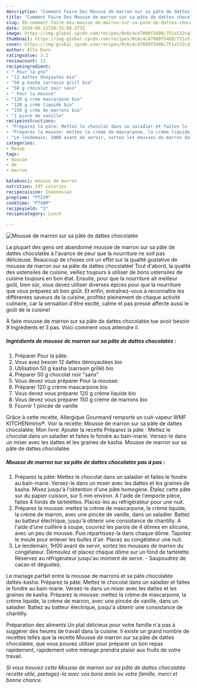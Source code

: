 ```yaml
---
description: "Comment Faire Des Mousse de marron sur sa pâte de dattes chocolatée"
title: "Comment Faire Des Mousse de marron sur sa pâte de dattes chocolatée"
slug: 98-comment-faire-des-mousse-de-marron-sur-sa-pate-de-dattes-chocolatee
date: 2020-06-21T20:32:06.273Z
image: https://img-global.cpcdn.com/recipes/0c6c4c47080f5408/751x532cq70/mousse-de-marron-sur-sa-pate-de-dattes-chocolatee-photo-principale-de-la-recette.jpg
thumbnail: https://img-global.cpcdn.com/recipes/0c6c4c47080f5408/751x532cq70/mousse-de-marron-sur-sa-pate-de-dattes-chocolatee-photo-principale-de-la-recette.jpg
cover: https://img-global.cpcdn.com/recipes/0c6c4c47080f5408/751x532cq70/mousse-de-marron-sur-sa-pate-de-dattes-chocolatee-photo-principale-de-la-recette.jpg
author: Alta Dunn
ratingvalue: 3.2
reviewcount: 13
recipeingredient:
- " Pour la pte"
- "12 dattes dnoyautes bio"
- "50 g kasha sarrasin grill bio"
- "50 g chocolat noir sans"
- " Pour la mousse"
- "120 g crme mascarpone bio"
- "120 g crme liquide bio"
- "150 g crme de marrons bio"
- "1 pince de vanille"
recipeinstructions:
- "Préparez la pâte: Mettez le chocolat dans un saladier et faites le fondre au bain-marie. Versez-le dans un mixer avec les dattes et les graines de kasha. Mixez jusqu&#39;à l&#39;obtention d&#39;une pâte homogène. Étalez cette pâte sur du papier cuisson, sur 5 mm environ. A l&#39;aide de l&#39;emporte pièce, faites 4 fonds de tartelettes. Placez-les au réfrigérateur pour une nuit."
- "Préparez la mousse: mettez la crème de mascarpone, la crème liquide, la crème de marron, avec une pincée de vanille, dans un saladier. Battez au batteur électrique, jusqu&#39;à obtenir une consistance de chantilly. A l&#39;aide d&#39;une cuillère à soupe, couvrez les parois de 4 dômes en silicone, avec un peu de mousse. Puis répartissez-la dans chaque dôme. Tapotez le moule pour enlever les bulles d&#39;air. Placez au congélateur une nuit."
- "Le lendemain, 1H00 avant de servir, sortez les mousses de marron du congélateur. Démoulez et placez chaque dôme sur un fond de tartelette. Réservez au réfrigérateur jusqu&#39;au moment de servir. Saupoudrez de cacao et dégustez."
categories:
- Resep
tags:
- mousse
- de
- marron

katakunci: mousse de marron 
nutrition: 197 calories
recipecuisine: Indonesian
preptime: "PT22M"
cooktime: "PT48M"
recipeyield: "3"
recipecategory: Lunch

---
```



![Mousse de marron sur sa pâte de dattes chocolatée](https://img-global.cpcdn.com/recipes/0c6c4c47080f5408/751x532cq70/mousse-de-marron-sur-sa-pate-de-dattes-chocolatee-photo-principale-de-la-recette.jpg)

La plupart des gens ont abandonné mousse de marron sur sa pâte de dattes chocolatée à l'avance de peur que la nourriture ne soit pas délicieuse. Beaucoup de choses ont un effet sur la qualité gustative de mousse de marron sur sa pâte de dattes chocolatée! Tout d'abord, la qualité des ustensiles de cuisine, veillez toujours à utiliser de bons ustensiles de cuisine toujours en bon état. Ensuite, pour que la nourriture ait meilleur goût, bien sûr, vous devez utiliser diverses épices pour que la nourriture que vous préparez ait bon goût. Et enfin, entraînez-vous à reconnaître les différentes saveurs de la cuisine, profitez pleinement de chaque activité culinaire, car la sensation d'être excité, calme et pas pressé affecte aussi le goût de la cuisine!

<!--inarticleads1-->

À faire mousse de marron sur sa pâte de dattes chocolatée tue avoir besoin 9 Ingrédients et 3 pas. Voici comment vous atteindre il.

##### Ingrédients de mousse de marron sur sa pâte de dattes chocolatée :

1. Préparer  Pour la pâte:
1. Vous avez besoin 12 dattes dénoyautées bio
1. Utilisation 50 g kasha (sarrasin grillé) bio
1. Préparer 50 g chocolat noir &#34;sans&#34;
1. Vous devez vous préparer  Pour la mousse:
1. Préparer 120 g crème mascarpone bio
1. Vous devez vous préparer 120 g crème liquide bio
1. Vous devez vous préparer 150 g crème de marrons bio
1. Fournir 1 pincée de vanille


Grâce à cette recette, Allergique Gourmand remporte un cuit-vapeur WMF KITCHENminis®. Voir la recette: Mousse de marron sur sa pâte de dattes chocolatée; Mon livre: Ajouter la recette Préparez la pâte : Mettez le chocolat dans un saladier et faites le fondre au bain-marie. Versez-le dans un mixer avec les dattes et les graines de kasha. Mousse de marron sur sa pâte de dattes chocolatée. 

<!--inarticleads2-->

##### Mousse de marron sur sa pâte de dattes chocolatée pas à pas :

1. Préparez la pâte: Mettez le chocolat dans un saladier et faites le fondre au bain-marie. Versez-le dans un mixer avec les dattes et les graines de kasha. Mixez jusqu&#39;à l&#39;obtention d&#39;une pâte homogène. Étalez cette pâte sur du papier cuisson, sur 5 mm environ. A l&#39;aide de l&#39;emporte pièce, faites 4 fonds de tartelettes. Placez-les au réfrigérateur pour une nuit.
1. Préparez la mousse: mettez la crème de mascarpone, la crème liquide, la crème de marron, avec une pincée de vanille, dans un saladier. Battez au batteur électrique, jusqu&#39;à obtenir une consistance de chantilly. A l&#39;aide d&#39;une cuillère à soupe, couvrez les parois de 4 dômes en silicone, avec un peu de mousse. Puis répartissez-la dans chaque dôme. Tapotez le moule pour enlever les bulles d&#39;air. Placez au congélateur une nuit.
1. Le lendemain, 1H00 avant de servir, sortez les mousses de marron du congélateur. Démoulez et placez chaque dôme sur un fond de tartelette. Réservez au réfrigérateur jusqu&#39;au moment de servir. - Saupoudrez de cacao et dégustez.


Le mariage parfait entre la mousse de marrons et sa pâte chocolatée dattes-kasha. Préparez la pâte: Mettez le chocolat dans un saladier et faites le fondre au bain-marie. Versez-le dans un mixer avec les dattes et les graines de kasha. Préparez la mousse: mettez la crème de mascarpone, la crème liquide, la crème de marron, avec une pincée de vanille, dans un saladier. Battez au batteur électrique, jusqu&#39;à obtenir une consistance de chantilly. 

<!--inarticleads1-->

<p>
Préparation des aliments Un plat délicieux pour votre famille n'a pas à suggérer des heures de travail dans la cuisine. Il existe un grand nombre de recettes telles que la recette Mousse de marron sur sa pâte de dattes chocolatée, que vous pouvez utiliser pour préparer un bon repas rapidement, rapidement votre ménage prendra plaisir aux fruits de votre travail.
</p>

<p>
<i>Si vous trouvez cette Mousse de marron sur sa pâte de dattes chocolatée recette utile, partagez-la avec vos bons amis ou votre famille, merci et bonne chance.</i>
</p>
